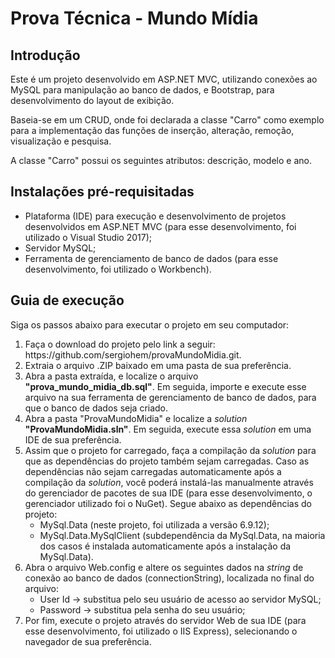 <h1>Prova Técnica - Mundo Mídia</h1>

<h2>Introdução</h2>

<p>
Este é um projeto desenvolvido em ASP.NET MVC, utilizando conexões ao MySQL para manipulação ao banco de dados, e Bootstrap, para desenvolvimento do layout de exibição.	
</p>
<p>
Baseia-se em um CRUD, onde foi declarada a classe "Carro" como exemplo para a implementação das funções de inserção, alteração, remoção, visualização e pesquisa.
</p>
<p>
A classe "Carro" possui os seguintes atributos: descrição, modelo e ano.
</p>

<h2>Instalações pré-requisitadas</h2>
<ul>
<li>Plataforma (IDE) para execução e desenvolvimento de projetos desenvolvidos em ASP.NET MVC (para esse desenvolvimento, foi utilizado o Visual Studio 2017);</li>
<li>Servidor MySQL;</li>
<li>Ferramenta de gerenciamento de banco de dados (para esse desenvolvimento, foi utilizado o Workbench).</li>
</ul>

<h2>Guia de execução</h2>
<p>
Siga os passos abaixo para executar o projeto em seu computador:
</p>
<ol>
<li>Faça o download do projeto pelo link a seguir: https://github.com/sergiohem/provaMundoMidia.git.</li>
<li>Extraia o arquivo .ZIP baixado em uma pasta de sua preferência.</li>
<li>Abra a pasta extraída, e localize o arquivo <strong>"prova_mundo_midia_db.sql"</strong>. Em seguida, importe e execute esse arquivo na sua ferramenta de gerenciamento de banco de dados, para que o banco de dados seja criado.</li>
<li>Abra a pasta "ProvaMundoMidia" e localize a <i>solution</i> <strong>"ProvaMundoMidia.sln"</strong>. Em seguida, execute essa <i>solution</i> em uma IDE de sua preferência.</li>
<li>Assim que o projeto for carregado, faça a compilação da <i>solution</i> para que as dependências do projeto também sejam carregadas. Caso as dependências não sejam carregadas automaticamente após a compilação da <i>solution</i>, você poderá instalá-las manualmente através do gerenciador de pacotes de sua IDE (para esse desenvolvimento, o gerenciador utilizado foi o NuGet). Segue abaixo as dependências do projeto:
<ul>
<li>MySql.Data (neste projeto, foi utilizada a versão 6.9.12);</li>
<li>MySql.Data.MySqlClient (subdependência da MySql.Data, na maioria dos casos é instalada automaticamente após a instalação da MySql.Data).</li>
</ul>
</li>
<li>Abra o arquivo Web.config e altere os seguintes dados na <i>string</i> de conexão ao banco de dados (connectionString), localizada no final do arquivo:
<ul>
<li>User Id -> substitua pelo seu usuário de acesso ao servidor MySQL;</li>
<li>Password -> substitua pela senha do seu usuário;</li>
</ul>
</li>
<li>Por fim, execute o projeto através do servidor Web de sua IDE (para esse desenvolvimento, foi utilizado o IIS Express), selecionando o navegador de sua preferência.</li>
</ol>
